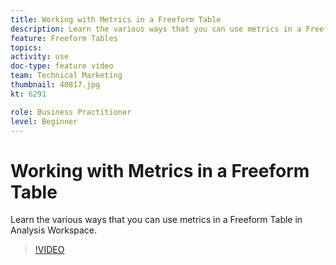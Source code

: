 ```yaml
---
title: Working with Metrics in a Freeform Table
description: Learn the various ways that you can use metrics in a Freeform Table in Analysis Workspace.
feature: Freeform Tables
topics: 
activity: use
doc-type: feature video
team: Technical Marketing
thumbnail: 40817.jpg
kt: 6291            

role: Business Practitioner
level: Beginner
---
```


# Working with Metrics in a Freeform Table

Learn the various ways that you can use metrics in a Freeform Table in Analysis Workspace.

>[!VIDEO](https://video.tv.adobe.com/v/40817/?quality=12&learn=on)

